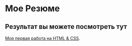 # Моe Резюме

## Результат вы можете посмотреть тут

[Моя первая работа на HTML & CSS](https://mrssunshine.github.io/resume/).
